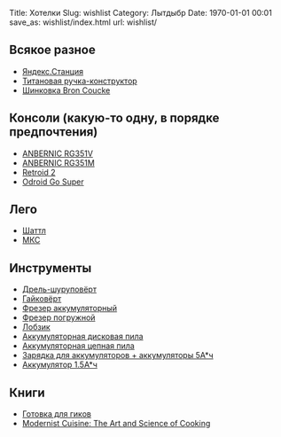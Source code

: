 Title: Хотелки
Slug: wishlist
Category: Лытдыбр
Date: 1970-01-01 00:01
save_as: wishlist/index.html
url: wishlist/

## Всякое разное

* [Яндекс.Станция](https://market.yandex.ru/product--umnaia-kolonka-yandex-stantsiia-maks/761839003)
* [Титановая ручка-конструктор](https://bigidesign.com/collections/pens/products/ti-ultra-pen)
* [Шинковка Bron Coucke](https://www.amazon.co.uk/dp/B0001BMZ38)

## Консоли (какую-то одну, в порядке предпочтения)
* [ANBERNIC RG351V](https://www.aliexpress.com/item/1005002270332111.html?spm=a2g0o.productlist.0.0.2e608d4fkusdMu&algo_pvid=7c3713a6-3286-4748-b905-576450a8360f&algo_expid=7c3713a6-3286-4748-b905-576450a8360f-1&btsid=21135c3f16162680784296430e10a3&ws_ab_test=searchweb0_0,searchweb201602_,searchweb201603_)
* [ANBERNIC RG351M](https://aliexpress.ru/item/4000958728253.html?spm=a2g0o.store_home.0.0.7e9540e741tE1R&sku_id=12000018319554913)
* [Retroid 2](https://www.goretroid.com/collections/retro-game-system/products/retroid-pocket-2-handheld-retro-gaming-system?variant=36670989893792)
* [Odroid Go Super](https://www.hardkernel.com/shop/odroid-go-super-dim-gray/)

## Лего
* [Шаттл](https://www.lego.com/en-us/product/nasa-space-shuttle-discovery-10283)
* [МКС](https://www.lego.com/en-us/product/international-space-station-21321)

## Инструменты
* [Дрель-шуруповёрт](https://spb.vseinstrumenti.ru/instrument/shurupoverty/akkumulyatornye_dreli-shurupoverty/udarnye/makita/akkumulyatornaya_udarnaya_drel_makita_dhp481rte/)
* [Гайковёрт](https://spb.vseinstrumenti.ru/instrument/gajkoverty/akkumulyatornye/makita/dtw285rfjx/)
* [Фрезер аккумуляторный](https://spb.vseinstrumenti.ru/instrument/akkumulyatornyj/frezery/makita/drt50zjx2/)
* [Фрезер погружной](https://makita.vseinstrumenti.ru/instrument/frezery/universalnye/rp_1110_c/otzyvy/)
* [Лобзик](https://spb.vseinstrumenti.ru/instrument/akkumulyatornyj/lobziki/makita/akkumulyatornyj_lobzik_makita_djv180z/)
* [Аккумуляторная дисковая пила](https://spb.vseinstrumenti.ru/instrument/akkumulyatornyj/pily/diskovye/makita/akkumulyatornaya-diskovaya-pila-makita-dhs680z/)
* [Аккумуляторная цепная пила](https://spb.vseinstrumenti.ru/sadovaya-tehnika/elektropily-tsepnye/akkumulyatornye/makita/tsepnaya-duc303z/)
* [Зарядка для аккумуляторов + аккумуляторы 5А*ч](https://spb.vseinstrumenti.ru/instrument/akkumulyatornyj/akkumulyatory/makita/199591-7-195473/)
* [Аккумулятор 1.5А*ч](https://spb.vseinstrumenti.ru/instrument/akkumulyatornyj/akkumulyatory/makita/tip-bl1815n18v-196235-0/)

## Книги

* [Готовка для гиков](http://www.amazon.com/Cooking-Geeks-Science-Great-Hacks/dp/0596805888/)
* [Modernist Cuisine: The Art and Science of Cooking](http://www.amazon.com/Modernist-Cuisine-The-Science-Cooking/dp/0982761007)
